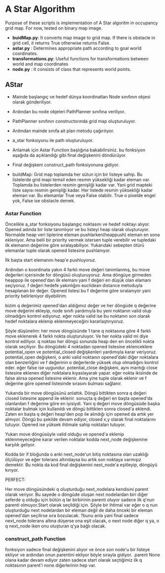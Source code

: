 # A Star Algorithm 

Purpose of these scripts is implementation of A Star algoritm in occupancy grid map.
For now, tested on binary map image. 


* **buidMap.py**:         It converts map image to grid map. If there is obstacle in grid cell, it returns True otherwise returns False.
* **astar.py**  :         Determines appropriate path according to goal world coordinates.
* **transformations.py**: Useful functions for transformations between world and map coordinates
* **node.py**   :         It consists of class that represents world points.



## AStar 

* Mainde başlangıç ve hedef dünya koordinatları Node sınıfının objesi olarak gönderiliyor. 
* Ardından bu node objeleri PathPlanner sınıfına veriliyor. 
* PathPlanner sınıfının constructorında grid map oluşturuluyor.
* Ardından mainde sınıfa ait plan metodu çağırılıyor.
* a_star fonksiyonu ile path oluşturuluyor.
* Anlamak için Astar Function başlığına bakabilirsiniz. bu fonksiyon aşağıda da açıklandığı gibi final değişkenini döndürüyor.
* Final değişkeni construct_path fonksiyonuna gidiyor.



* buildMap: Grid map toplamda her sütun için bir listeye sahip. Bu listelerde grid mapi temsil eden resmin yüksekliği kadar eleman var. Toplamda bu listelerden resmin genişliği kadar var. Yani grid mapteki liste sayısı resmin genişliği kadar. Her listede resmin yüksekliği kadar eleman var. Bu elemanlar True veya False olabilir. True o pixelde engel yok, False ise obstacle demek.



### Astar Function

Öncelikle a_star fonksiyonu  başlangıç noktasını ve hedef noktayı alıyor. 
Opened adında bir liste tanımlıyor ve bu listeyi heap olarak oluşturuyor.
Normalde heap veri tiplerine eleman pushlarken(heappush) eleman en sona ekleniyor. Ama belli bir priority vermek istersen tuple verebilir ve tupledaki ilk elemanın değerine göre sıralayabiliyor.
Yukarıdaki sebepten ötürü elemanlar tuple olarak opened listesine pushlanıyor.

İlk başta start elemanını heap'e pushluyoruz.

Ardından o koordinata yakın 4 farklı move değeri tanımlanmış, bu move değerleri içerisinde for döngüsü oluşturuyoruz.
Ama döngüye girmeden heappop ile opened'dan ilk elemanı yani f değeri en düşük olan elamanı seçiyoruz. f değeri hedefe yakınlığını euclidean distance metoduyla hesaplanan bir değer.
Opened listesi bu f değerine göre sıralanıyor yani priority belirleniyor diyebilirim.

bizim q değerimiz opened'dan aldığımız değer ve her döngüde q değerine move değerini ekleyip, node sınıfı yardımıyla bu yeni noktanın valid olup olmadığını kontrol ediyoruz.
eğer nokta valid ise bu noktanın son olarak hedef noktalara eklenip eklenmeyeceğini kararlaştırıyoruz.

Şöyle düşünelim:
her move döngüsünde 1 tane q noktasına göre 4 farklı move eklenerek 4 farklı nokta oluşturuluyor. Ve her nokta valid mi diye kontrol ediliyor.
q noktası her döngü sonunda heap den en öncelikli nokta olarak seçiliyor. Bu döngüdeki 4 noktadan opened listesine eklenceklere potential_open ve potential_closed değişkenleri yardımıyla karar veriyoruz.
potential_open değişkeni, o anki valid noktanın opened'daki diğer noktalara olan benzerliğini ve f değerinin o değerlerde yüksek olup olmadığını kontrol eder. eğer false ise uygundur.
potential_close değişkeni, aynı mantığı close listesine eklenen diğer noktalara kıyaslayarak yapar.
eğer nokta ikisinde de false alırsa opened listesine eklenir. Ama yine tuple olarak eklenir ve f değerine göre opened listesinde sırasını bulması sağlanır.

Yukarıda bir move döngüsünü anlattık. Döngü bittikten sonra q değeri closed listesine append ile eklenir. sonuçta q değeri en başta opened'da olanlardan f değerine göre en iyisiydi.
Yani q değeri move döngüsüde başka noktalar bulmak için kullanıldı ve döngü bittikten sonra closed'a eklendi.
Zaten en başta q değeri heap'den pop ile alındığı için opened da artık yer almıyor.
Döngü bu şekilde devam ediyor,  closed x,y olarak final noktalarını tutuyor.
Opened ise yüksek ihtimale sahip noktaları tutuyor.

Yukarı move döngüsüyle valid olduğu ve opened'a eklenip eklenmeyeceğine karar verilen noktalar kodda next_node değişkenine karşılık geliyor.

Kodda bir if bloğunda o anki next_node'un bitiş noktasına olan uzaklığı ölçülüyor ve eğer tolerans altındaysa bu artık son noktaya varmışız demektir.
Bu nokta da kod final değişkenini next_node'a eşitleyip, döngüyü kırıyor. 

PERFECT:

Her move döngüsündeki q oluşturduğu next_nodelara kendisini parent olarak veriyor. 
Bu sayede o döngüde oluşan next nodelardan biri diğer seferde q olduğu için bütün q lar birbirinin parenti oluyor sadece ilk q'nun parenti olmuyor.Start olarak seçildiği için.
Şöyle bir ihtimal var eğer o q nun oluşturduğu next nodelardan bir eleman değil de daha önceki bir eleman opened'dan seçilirse sıra bozulacak. ?bunu anla
yani final sadece next_node tolerans altına düşerse ona eşit olacak, o next node diğer q ya, o q next_node iken onu oluşturan q'ya bağlı olacak.

### construct_path Function

fonksiyon sadece final değişkenini alıyor ve önce son node'u bir listeye ekliyor ve ardından onun parentini ekliyor böyle sırayla gidiyor.
.parent None olana kadar devam ediyor zaten sadece start olarak seçtiğimiz ilk q noktasının parent'i none diğerlerinin hep var.

